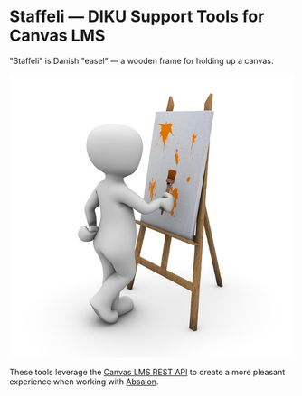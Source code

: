 # Staffeli — DIKU Support Tools for Canvas LMS

"Staffeli" is Danish "easel" — a wooden frame for holding up a canvas.

![An Easel](logo.jpg "An Easel")

These tools leverage the [Canvas LMS REST
API](https://canvas.instructure.com/doc/api/index.html) to create a more
pleasant experience when working with [Absalon](https://absalon.ku.dk/).
